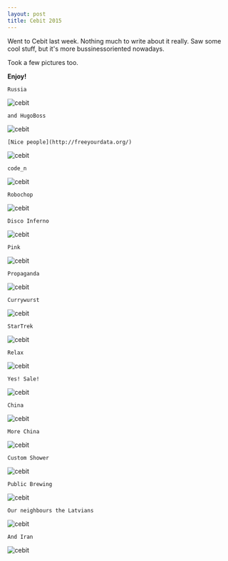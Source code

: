 ```yaml
---
layout: post
title: Cebit 2015
---
```

Went to Cebit last week.
Nothing much to write about it really. Saw some cool stuff, but it's more bussinessoriented nowadays.

Took a few pictures too. 

**Enjoy!**


    Russia
    
![cebit](http://arghh.github.io/images/cebit/1.jpg)

    and HugoBoss            
    
![cebit](http://arghh.github.io/images/cebit/2.jpg)

    [Nice people](http://freeyourdata.org/)         
    
![cebit](http://arghh.github.io/images/cebit/3.jpg)

    code_n
    
![cebit](http://arghh.github.io/images/cebit/4.jpg)

    Robochop
    
![cebit](http://arghh.github.io/images/cebit/5.jpg)

    Disco Inferno
    
![cebit](http://arghh.github.io/images/cebit/6.jpg)

    Pink
    
![cebit](http://arghh.github.io/images/cebit/7.jpg)

    Propaganda
    
![cebit](http://arghh.github.io/images/cebit/8.jpg)  

    Currywurst 
    
![cebit](http://arghh.github.io/images/cebit/9.jpg)

    StarTrek
    
![cebit](http://arghh.github.io/images/cebit/10.jpg)  

    Relax
    
![cebit](http://arghh.github.io/images/cebit/11.jpg)  

    Yes! Sale!
    
![cebit](http://arghh.github.io/images/cebit/12.jpg)  

    China
![cebit](http://arghh.github.io/images/cebit/13.jpg) 

    More China
![cebit](http://arghh.github.io/images/cebit/14.jpg)  

    Custom Shower
    
![cebit](http://arghh.github.io/images/cebit/16.jpg) 

    Public Brewing
    
![cebit](http://arghh.github.io/images/cebit/17.jpg) 

    Our neighbours the Latvians
    
![cebit](http://arghh.github.io/images/cebit/18.jpg) 

    And Iran
    
![cebit](http://arghh.github.io/images/cebit/19.jpg) 
